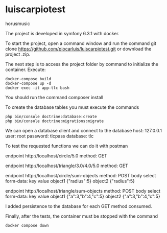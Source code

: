 # luiscarpiotest
horusmusic

The project is developed in symfony 6.3.1 with docker.

To start the project, open a command window and run the command git clone https://github.com/piocarluis/luiscarpiotest.git or download the project .zip.

The next step is to access the project folder by command to initialize the container. Execute:

```
docker-compose build
docker-compose up -d
docker exec -it app-tlc bash
```


You should run the command
composer install

To create the database tables you must execute the commands
```
php bin/console doctrine:database:create
php bin/console doctrine:migrations:migrate
```

We can open a database client and connect to the database
host: 127.0.0.1
user: root
password: tlcpass
database: tlc

To test the requested functions we can do it with postman

endpoint http://localhost/circle/5.0
method: GET

endpoint http://localhost/triangle/3.0/4.0/5.0
method: GET

endpoint http://localhost/circle/sum-objects
method: POST
body select form-data:
key value
object1 {"radius":5}
object2 {"radius":5}

endpoint http://localhost/triangle/sum-objects
method: POST
body select form-data:
key value
object1 {"a":3,"b":4,"c":5}
object2 {"a":3,"b":4,"c":5}


I added persistence to the database for each GET method consumed.



Finally, after the tests, the container must be stopped with the command
```
docker compose down
```
